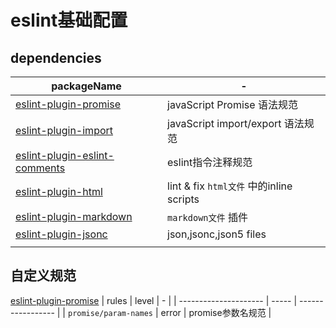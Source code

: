 # eslint基础配置

## dependencies
| packageName                                                                                  | -                                        |
| -------------------------------------------------------------------------------------------- | ---------------------------------------- |
| [eslint-plugin-promise](https://www.npmjs.com/package/eslint-plugin-promise)                 | javaScript Promise 语法规范              |
| [eslint-plugin-import](https://www.npmjs.com/package/eslint-plugin-import)                   | javaScript import/export 语法规范        |
| [eslint-plugin-eslint-comments](https://mysticatea.github.io/eslint-plugin-eslint-comments/) | eslint指令注释规范                       |
| [eslint-plugin-html](https://www.npmjs.com/package/eslint-plugin-html)                       | lint & fix `html文件` 中的inline scripts |
| [eslint-plugin-markdown](https://www.npmjs.com/package/eslint-plugin-markdown)               | `markdown文件` 插件                      |
| [eslint-plugin-jsonc](https://www.npmjs.com/package/eslint-plugin-jsonc)                     | json,jsonc,json5 files                   |
|                                                                                              |

## 自定义规范
[eslint-plugin-promise](https://www.npmjs.com/package/eslint-plugin-promise)
| rules                 | level | -                 |
| --------------------- | ----- | ----------------- |
| `promise/param-names` | error | promise参数名规范 |